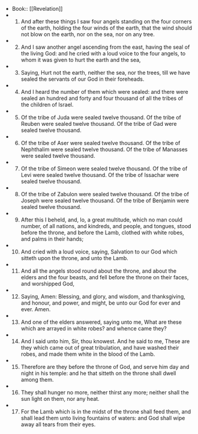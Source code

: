 - Book:: [[Revelation]]
- 1. And after these things I saw four angels standing on the four corners of the earth, holding the four winds of the earth, that the wind should not blow on the earth, nor on the sea, nor on any tree.
- 2. And I saw another angel ascending from the east, having the seal of the living God: and he cried with a loud voice to the four angels, to whom it was given to hurt the earth and the sea,
- 3. Saying, Hurt not the earth, neither the sea, nor the trees, till we have sealed the servants of our God in their foreheads.
- 4. And I heard the number of them which were sealed: and there were sealed an hundred and forty and four thousand of all the tribes of the children of Israel.
- 5. Of the tribe of Juda were sealed twelve thousand. Of the tribe of Reuben were sealed twelve thousand. Of the tribe of Gad were sealed twelve thousand.
- 6. Of the tribe of Aser were sealed twelve thousand. Of the tribe of Nephthalim were sealed twelve thousand. Of the tribe of Manasses were sealed twelve thousand.
- 7. Of the tribe of Simeon were sealed twelve thousand. Of the tribe of Levi were sealed twelve thousand. Of the tribe of Issachar were sealed twelve thousand.
- 8. Of the tribe of Zabulon were sealed twelve thousand. Of the tribe of Joseph were sealed twelve thousand. Of the tribe of Benjamin were sealed twelve thousand.
- 9. After this I beheld, and, lo, a great multitude, which no man could number, of all nations, and kindreds, and people, and tongues, stood before the throne, and before the Lamb, clothed with white robes, and palms in their hands;
- 10. And cried with a loud voice, saying, Salvation to our God which sitteth upon the throne, and unto the Lamb.
- 11. And all the angels stood round about the throne, and about the elders and the four beasts, and fell before the throne on their faces, and worshipped God,
- 12. Saying, Amen: Blessing, and glory, and wisdom, and thanksgiving, and honour, and power, and might, be unto our God for ever and ever. Amen.
- 13. And one of the elders answered, saying unto me, What are these which are arrayed in white robes? and whence came they?
- 14. And I said unto him, Sir, thou knowest. And he said to me, These are they which came out of great tribulation, and have washed their robes, and made them white in the blood of the Lamb.
- 15. Therefore are they before the throne of God, and serve him day and night in his temple: and he that sitteth on the throne shall dwell among them.
- 16. They shall hunger no more, neither thirst any more; neither shall the sun light on them, nor any heat.
- 17. For the Lamb which is in the midst of the throne shall feed them, and shall lead them unto living fountains of waters: and God shall wipe away all tears from their eyes.
